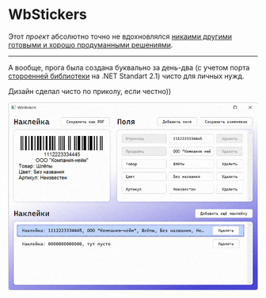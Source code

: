 ﻿# WbStickers

Этот *проект* абсолютно точно не вдохновлялся [никаими другими готовыми и хорошо продуманными решениями](https://wbarcode.ru/).

---

А вообще, прога была создана буквально за день-два (с учетом порта [стороенней библиотеки](https://github.com/sfted/HTML-Renderer) на .NET Standart 2.1) чисто для личных нужд.

Дизайн сделал чисто по приколу, если честно))

![скриншот](screenshot.png "Скриншот") 